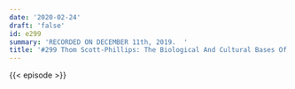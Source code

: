 ```yaml
---
date: '2020-02-24'
draft: 'false'
id: e299
summary: 'RECORDED ON DECEMBER 11th, 2019.  '
title: '#299 Thom Scott-Phillips: The Biological And Cultural Bases Of Language'
---
```

{{< episode >}}
